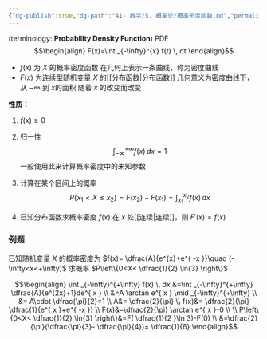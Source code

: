 ```yaml
---
{"dg-publish":true,"dg-path":"A1- 数学/5. 概率论/概率密度函数.md","permalink":"/A1- 数学/5. 概率论/概率密度函数/","dgPassFrontmatter":true,"noteIcon":"","created":"2024-05-21T15:20:28.415+08:00","updated":"2025-06-18T10:46:13.185+08:00"}
---
```


(terminology::**Probability Density Function**)    PDF   
$$\begin{align}
F(x)=\int _{-\infty}^{x} f(t) \, dt
\end{align}$$
-  $f(x)$ 为 $X$ 的概率密度函数
	在几何上表示一条曲线，称为密度曲线
-  $F(x)$ 为连续型随机变量 $X$ 的[[分布函数\|分布函数]]
	几何意义为密度曲线下，从 $-\infty$ 到 $x$的面积
	随着 $x$ 的改变而改变


**性质：**
1. $f(x)\geq 0$
2. 归一性
$$\int _{-\infty}^{+\infty}f(x) \, dx=1$$
一般使用此来计算概率密度中的未知参数


3. 计算在某个区间上的概率
$$P \left\{x_{1}<X\leq x_{2} \right\}=F(x_{2})-F(x_{1})=\int _{x_{1}}^{x_{2}} f(x)\, dx$$

4. 已知分布函数求概率密度
	$f(x)$ 在 $x$ 处[[连续\|连续]]，则 $F'(x)=f(x)$



### 例题
已知随机变量 $X$ 的概率密度为 $f(x)= \dfrac{A}{e^{x}+e^{ -x }}\quad (-\infty<x<+\infty)$
求概率 $P\left\{0<X< \dfrac{1}{2} \ln{3} \right\}$

$$\begin{align}
\int _{-\infty}^{+\infty} f(x) \, dx &=\int _{-\infty}^{+\infty} \dfrac{A}{e^{2x}+1}de^{ x } \\
&=A \arctan e^{ x } \mid _{-\infty}^{+\infty} \\
&= A\cdot  \dfrac{\pi}{2}=1 \\
A&=  \dfrac{2}{\pi} \\
f(x)&= \dfrac{2}{\pi}   \dfrac{1}{e^{ x }+e^{ -x }} \\
F(x)&=\dfrac{2}{\pi} \arctan e^{ x }-0 \\ \\
P\left\{0<X< \dfrac{1}{2} \ln{3} \right\}&=F( \dfrac{1}{2 }\ln 3)-F(0) \\
&=\dfrac{2}{\pi}(\dfrac{\pi}{3}- \dfrac{\pi}{4})= \dfrac{1}{6}
\end{align}$$

